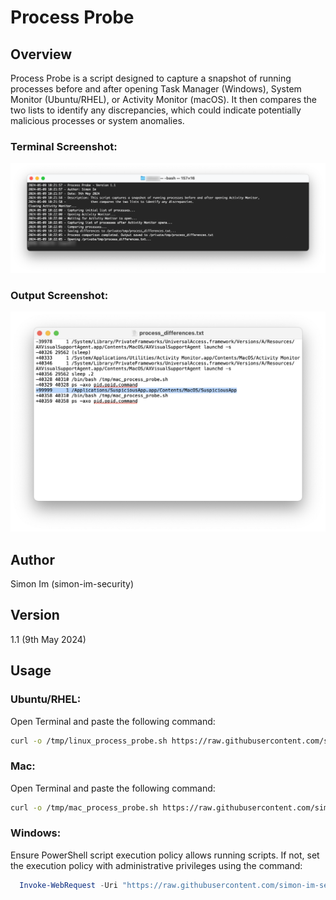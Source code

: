 # Process Probe

## Overview
Process Probe is a script designed to capture a snapshot of running processes before and after opening Task Manager (Windows), System Monitor (Ubuntu/RHEL), or Activity Monitor (macOS). It then compares the two lists to identify any discrepancies, which could indicate potentially malicious processes or system anomalies.

### Terminal Screenshot:
![Terminal](https://github.com/simon-im-security/Process-Probe/blob/main/1_terminal.png)

### Output Screenshot:
![Output](https://github.com/simon-im-security/Process-Probe/blob/main/2_output.png)

## Author
Simon Im (simon-im-security)

## Version
1.1 (9th May 2024)

## Usage

### Ubuntu/RHEL:
Open Terminal and paste the following command:
```bash
curl -o /tmp/linux_process_probe.sh https://raw.githubusercontent.com/simon-im-security/Process-Probe/main/linux_process_probe.sh && chmod +x /tmp/linux_process_probe.sh && /tmp/linux_process_probe.sh
```

### Mac:
Open Terminal and paste the following command:
```bash
curl -o /tmp/mac_process_probe.sh https://raw.githubusercontent.com/simon-im-security/Process-Probe/main/mac_process_probe.sh && chmod +x /tmp/mac_process_probe.sh && /tmp/mac_process_probe.sh
```

### Windows:
Ensure PowerShell script execution policy allows running scripts. If not, set the execution policy with administrative privileges using the command:
```powershell
  Invoke-WebRequest -Uri "https://raw.githubusercontent.com/simon-im-security/Process-Probe/main/win_process_probe.ps1" -OutFile "$env:TEMP\win_process_probe.ps1"; Set-ExecutionPolicy RemoteSigned -Scope Process; Start-Process -FilePath "powershell.exe" -ArgumentList "-File $env:TEMP\win_process_probe.ps1" -Verb RunAs
```
